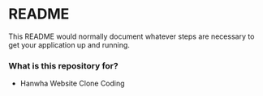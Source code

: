 # README #

This README would normally document whatever steps are necessary to get your application up and running.

### What is this repository for? ###

* Hanwha Website Clone Coding
